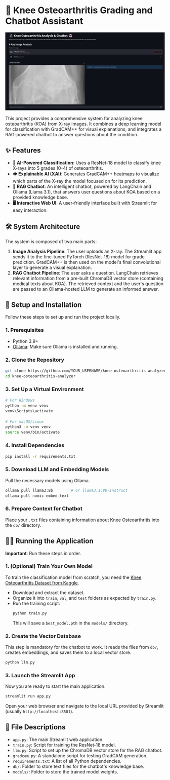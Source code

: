 # 🔬 Knee Osteoarthritis Grading and Chatbot Assistant

![Project Demo](results/image_1.png)

This project provides a comprehensive system for analyzing knee osteoarthritis (KOA) from X-ray images. It combines a deep learning model for classification with GradCAM++ for visual explanations, and integrates a RAG-powered chatbot to answer questions about the condition.

## ✨ Features

- **🤖 AI-Powered Classification**: Uses a ResNet-18 model to classify knee X-rays into 5 grades (0-4) of osteoarthritis.
- **👁️ Explainable AI (XAI)**: Generates GradCAM++ heatmaps to visualize which parts of the X-ray the model focused on for its prediction.
- **💬 RAG Chatbot**: An intelligent chatbot, powered by LangChain and Ollama (Llama 3.1), that answers user questions about KOA based on a provided knowledge base.
- **🖥️ Interactive Web UI**: A user-friendly interface built with Streamlit for easy interaction.

## 🛠️ System Architecture

The system is composed of two main parts:

1.  **Image Analysis Pipeline**: The user uploads an X-ray. The Streamlit app sends it to the fine-tuned PyTorch (ResNet-18) model for grade prediction. GradCAM++ is then used on the model's final convolutional layer to generate a visual explanation.
2.  **RAG Chatbot Pipeline**: The user asks a question. LangChain retrieves relevant information from a pre-built ChromaDB vector store (containing medical texts about KOA). The retrieved context and the user's question are passed to an Ollama-hosted LLM to generate an informed answer.

## 🚀 Setup and Installation

Follow these steps to set up and run the project locally.

### 1. Prerequisites

- Python 3.9+
- [Ollama](https://ollama.com/): Make sure Ollama is installed and running.

### 2. Clone the Repository

```bash
git clone https://github.com/YOUR_USERNAME/knee-osteoarthritis-analyzer.git
cd knee-osteoarthritis-analyzer
```

### 3. Set Up a Virtual Environment

```bash
# For Windows
python -m venv venv
venv\Scripts\activate

# For macOS/Linux
python3 -m venv venv
source venv/bin/activate
```

### 4. Install Dependencies

```bash
pip install -r requirements.txt
```

### 5. Download LLM and Embedding Models

Pull the necessary models using Ollama.

```bash
ollama pull llama3:8b        # or llama3.1:8b-instruct
ollama pull nomic-embed-text
```

### 6. Prepare Context for Chatbot

Place your `.txt` files containing information about Knee Osteoarthritis into the `db/` directory.

## 🏃‍♀️ Running the Application

**Important**: Run these steps in order.

### 1. (Optional) Train Your Own Model

To train the classification model from scratch, you need the [Knee Osteoarthritis Dataset from Kaggle](https://www.kaggle.com/datasets/shreystechs/knee-osteoarthritis-dataset-with-severity).

- Download and extract the dataset.
- Organize it into `train`, `val`, and `test` folders as expected by `train.py`.
- Run the training script:
  ```bash
  python train.py
  ```
  This will save a `best_model.pth` in the `models/` directory.

### 2. Create the Vector Database

This step is mandatory for the chatbot to work. It reads the files from `db/`, creates embeddings, and saves them to a local vector store.

```bash
python llm.py
```

### 3. Launch the Streamlit App

Now you are ready to start the main application.

```bash
streamlit run app.py
```

Open your web browser and navigate to the local URL provided by Streamlit (usually `http://localhost:8501`).

## 📁 File Descriptions

- `app.py`: The main Streamlit web application.
- `train.py`: Script for training the ResNet-18 model.
- `llm.py`: Script to set up the ChromaDB vector store for the RAG chatbot.
- `gradcam.py`: A standalone script for testing GradCAM generation.
- `requirements.txt`: A list of all Python dependencies.
- `db/`: Folder to store text files for the chatbot's knowledge base.
- `models/`: Folder to store the trained model weights.
